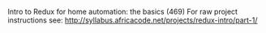 Intro to Redux for home automation: the basics (469)
For raw project instructions see: http://syllabus.africacode.net/projects/redux-intro/part-1/